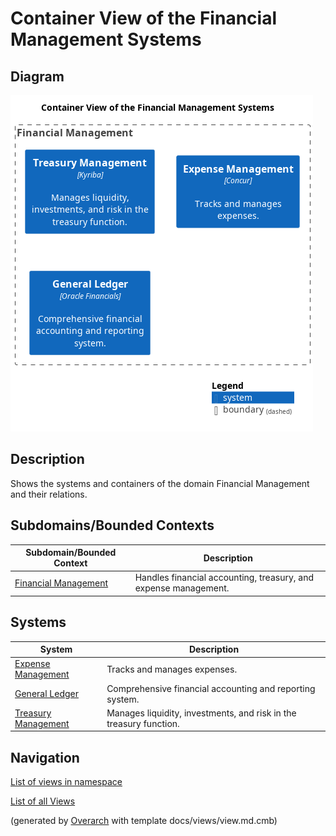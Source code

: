 # Container View of the Financial Management Systems

## Diagram
![Container View of the Financial Management Systems](../../mybank/financial-management/container-view.png)

## Description
Shows the systems and containers of the domain Financial Management and their relations.

## Subdomains/Bounded Contexts
| Subdomain/Bounded Context | Description |
|---|---|
| [Financial Management](../../mybank/financial-management/context-boundary.md)| Handles financial accounting, treasury, and expense management. |

## Systems
| System | Description |
|---|---|
| [Expense Management](../../mybank/financial-management/expense-management-system.md)| Tracks and manages expenses. |
| [General Ledger](../../mybank/financial-management/general-ledger-system.md)| Comprehensive financial accounting and reporting system. |
| [Treasury Management](../../mybank/financial-management/treasury-management-system.md)| Manages liquidity, investments, and risk in the treasury function. |

## Navigation
[List of views in namespace](./views-in-namespace.md)

[List of all Views](../../views.md)


(generated by [Overarch](https://github.com/soulspace-org/overarch) with template docs/views/view.md.cmb)

